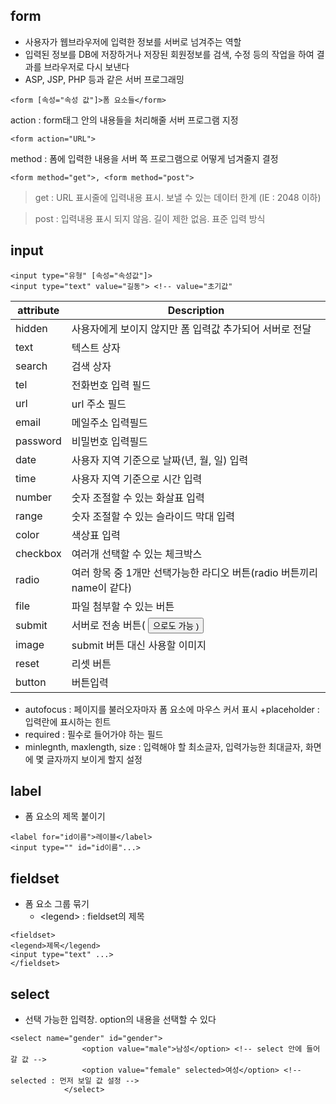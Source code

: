## form
- 사용자가 웹브라우저에 입력한 정보를 서버로 넘겨주는 역할
- 입력된 정보를 DB에 저장하거나 저장된 회원정보를 검색, 수정 등의 작업을 하여 결과를 브라우저로 다시 보낸다
- ASP, JSP, PHP 등과 같은 서버 프로그래밍
```
<form [속성="속성 값"]>폼 요소들</form>
```
action : form태그 안의 내용들을 처리해줄 서버 프로그램 지정
```
<form action="URL">
```
method : 폼에 입력한 내용을 서버 쪽 프로그램으로 어떻게 넘겨줄지 결정
```
<form method="get">, <form method="post">
```
> get : URL 표시줄에 입력내용 표시. 보낼 수 있는 데이터 한계 (IE : 2048 이하)

> post : 입력내용 표시 되지 않음. 길이 제한 없음. 표준 입력 방식

## input
```
<input type="유형" [속성="속성값"]>
<input type="text" value="길동"> <!-- value="초기값"
```

attribute | Description
--|--
hidden | 사용자에게 보이지 않지만 폼 입력값 추가되어 서버로 전달
text | 텍스트 상자
search | 검색 상자
tel | 전화번호 입력 필드
 url | url 주소 필드
email | 메일주소 입력필드
password | 비밀번호 입력필드
date | 사용자 지역 기준으로 날짜(년, 월, 일) 입력
time | 사용자 지역 기준으로 시간 입력
number | 숫자 조절할 수 있는 화살표 입력
range | 숫자 조절할 수 있는 슬라이드 막대 입력
color | 색상표 입력
checkbox | 여러개 선택할 수 있는 체크박스
radio | 여러 항목 중 1개만 선택가능한 라디오 버튼(radio 버튼끼리 name이 같다)
file | 파일 첨부할 수 있는 버튼
submit | 서버로 전송 버튼( <button type="submit">으로도 가능 )
image | submit 버튼 대신 사용할 이미지
reset | 리셋 버튼
button | 버튼입력


+ autofocus : 페이지를 불러오자마자 폼 요소에 마우스 커서 표시
+placeholder : 입력란에 표시하는 힌트
+ required : 필수로 들어가야 하는 필드
+ minlegnth, maxlength, size : 입력해야 할 최소글자, 입력가능한 최대글자, 화면에 몇 글자까지 보이게 할지 설정

## label
- 폼 요소의 제목 붙이기
```
<label for="id이름">레이블</label>
<input type="" id="id이름"...>
```

## fieldset
- 폼 요소 그룹 묶기
	- <legend\> : fieldset의 제목
```
<fieldset>
<legend>제목</legend>
<input type="text" ...>
</fieldset>
```

## select
- 선택 가능한 입력창. option의 내용을 선택할 수 있다
```
<select name="gender" id="gender">
                <option value="male">남성</option> <!-- select 안에 들어갈 값 -->
                <option value="female" selected>여성</option> <!-- selected : 먼저 보일 값 설정 -->
            </select>
```
